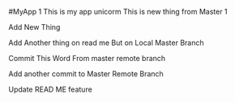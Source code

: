 #MyApp
1
This is my app unicorm
This is new thing from Master
1

Add New Thing

Add Another thing on read me But on Local Master Branch

Commit This Word From master remote branch

Add another commit to Master Remote Branch

Update READ ME feature
